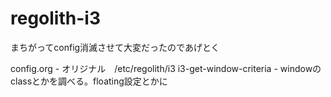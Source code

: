 # regolith-i3
まちがってconfig消滅させて大変だったのであげとく

config.org - オリジナル　/etc/regolith/i3
i3-get-window-criteria - windowのclassとかを調べる。floating設定とかに
